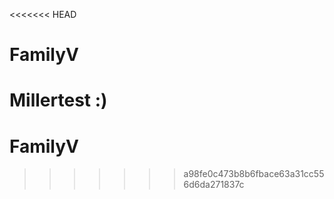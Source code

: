 <<<<<<< HEAD
# FamilyV
Millertest :)
=======
# FamilyV
>>>>>>> a98fe0c473b8b6fbace63a31cc556d6da271837c
